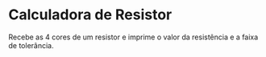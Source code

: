 # Calculadora de Resistor
Recebe as 4 cores de um resistor e imprime o valor da resistência e a faixa de tolerância.

